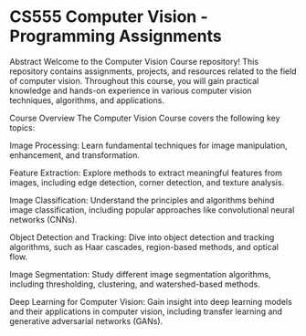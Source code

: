 # CS555 Computer Vision - Programming Assignments

Abstract
Welcome to the Computer Vision Course repository! This repository contains assignments, projects, and resources related to the field of computer vision. Throughout this course, you will gain practical knowledge and hands-on experience in various computer vision techniques, algorithms, and applications.

Course Overview
The Computer Vision Course covers the following key topics:

Image Processing: Learn fundamental techniques for image manipulation, enhancement, and transformation.

Feature Extraction: Explore methods to extract meaningful features from images, including edge detection, corner detection, and texture analysis.

Image Classification: Understand the principles and algorithms behind image classification, including popular approaches like convolutional neural networks (CNNs).

Object Detection and Tracking: Dive into object detection and tracking algorithms, such as Haar cascades, region-based methods, and optical flow.

Image Segmentation: Study different image segmentation algorithms, including thresholding, clustering, and watershed-based methods.

Deep Learning for Computer Vision: Gain insight into deep learning models and their applications in computer vision, including transfer learning and generative adversarial networks (GANs).
